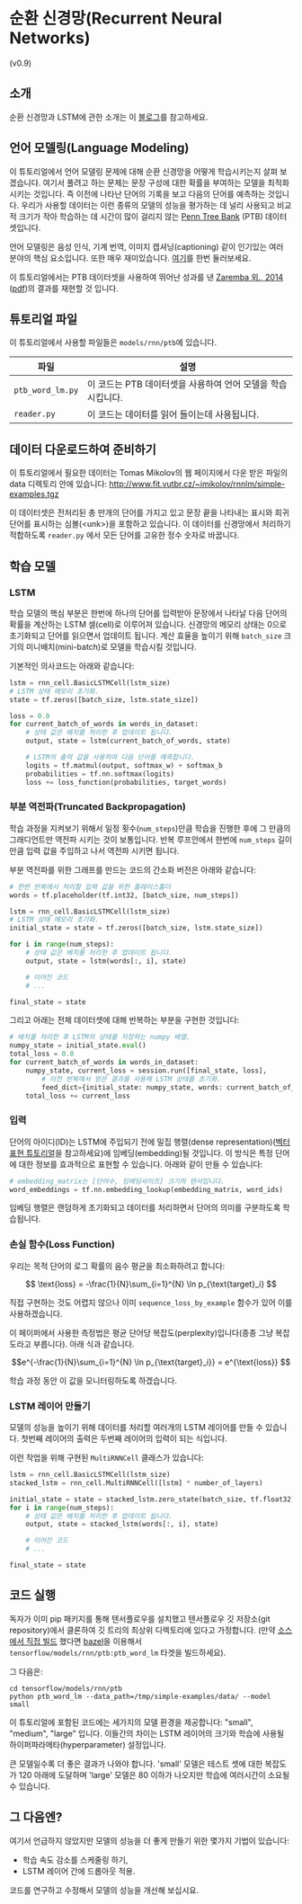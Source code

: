 # 순환 신경망(Recurrent Neural Networks)
(v0.9)

## 소개

순환 신경망과 LSTM에 관한 소개는 이
[블로그](http://colah.github.io/posts/2015-08-Understanding-LSTMs/)를 참고하세요.

## 언어 모델링(Language Modeling)

이 튜토리얼에서 언어 모델링 문제에 대해 순환 신경망을 어떻게 학습시키는지 살펴 보겠습니다.
여기서 풀려고 하는 문제는 문장 구성에 대한 확률을 부여하는 모델을 최적화시키는 것입니다.
즉 이전에 나타난 단어의 기록을 보고 다음의 단어를 예측하는 것입니다.
우리가 사용할 데이터는 이런 종류의 모델의 성능을 평가하는 데 널리 사용되고
비교적 크기가 작아 학습하는 데 시간이 많이 걸리지 않는
[Penn Tree Bank](http://www.cis.upenn.edu/~treebank/) (PTB) 데이터셋입니다.

언어 모델링은 음성 인식, 기계 번역, 이미지 캡셔닝(captioning) 같이 인기있는 여러 분야의 핵심 요소입니다.
또한 매우 재미있습니다.
[여기](http://karpathy.github.io/2015/05/21/rnn-effectiveness/)를 한번 둘러보세요.

이 튜토리얼에서는 PTB 데이터셋을 사용하여 뛰어난 성과를 낸
[Zaremba 외., 2014](http://arxiv.org/abs/1409.2329)
([pdf](http://arxiv.org/pdf/1409.2329.pdf))의 결과를 재현할 것 입니다.

## 튜토리얼 파일

이 튜토리얼에서 사용할 파일들은 `models/rnn/ptb`에 있습니다.

파일 | 설명
--- | ---
`ptb_word_lm.py` | 이 코드는 PTB 데이터셋을 사용하여 언어 모델을 학습시킵니다.
`reader.py` | 이 코드는 데이터를 읽어 들이는데 사용됩니다.

## 데이터 다운로드하여 준비하기

이 튜토리얼에서 필요한 데이터는 Tomas Mikolov의 웹 페이지에서 다운 받은 파일의 data 디렉토리
안에 있습니다: http://www.fit.vutbr.cz/~imikolov/rnnlm/simple-examples.tgz

이 데이터셋은 전처리된 총 만개의 단어를 가지고 있고 문장 끝을 나타내는 표시와 희귀 단어를 표시하는
심볼(&lt;unk&gt;)을 포함하고 있습니다. 이 데이터를 신경망에서 처리하기 적합하도록
`reader.py` 에서 모든 단어를 고유한 정수 숫자로 바꿉니다.

## 학습 모델

### LSTM

학습 모델의 핵심 부분은 한번에 하나의 단어를 입력받아 문장에서 나타날 다음 단어의 확률을
계산하는 LSTM 셀(cell)로 이루어져 있습니다. 신경망의 메모리 상태는 0으로 초기화되고 단어를
읽으면서 업데이트 됩니다. 계산 효율을 높이기 위해 `batch_size` 크기의 미니배치(mini-batch)로
모델을 학습시킬 것입니다.

기본적인 의사코드는 아래와 같습니다:

```python
lstm = rnn_cell.BasicLSTMCell(lstm_size)
# LSTM 상태 메모리 초기화.
state = tf.zeros([batch_size, lstm.state_size])

loss = 0.0
for current_batch_of_words in words_in_dataset:
    # 상태 값은 배치를 처리한 후 업데이트 됩니다.
    output, state = lstm(current_batch_of_words, state)

    # LSTM의 출력 값을 사용하여 다음 단어를 예측합니다.
    logits = tf.matmul(output, softmax_w) + softmax_b
    probabilities = tf.nn.softmax(logits)
    loss += loss_function(probabilities, target_words)
```

### 부분 역전파(Truncated Backpropagation)

학습 과정을 지켜보기 위해서 일정 횟수(`num_steps`)만큼 학습을 진행한 후에 그 만큼의
그래디언트만 역전파 시키는 것이 보통입니다. 반복 루프안에서 한번에 `num_steps` 길이 만큼
입력 값을 주입하고 나서 역전파 시키면 됩니다.

부분 역전파를 위한 그래프를 만드는 코드의 간소화 버전은 아래와 같습니다:

```python
# 한번 반복에서 처리할 입력 값을 위한 플레이스홀더
words = tf.placeholder(tf.int32, [batch_size, num_steps])

lstm = rnn_cell.BasicLSTMCell(lstm_size)
# LSTM 상태 메모리 초기화.
initial_state = state = tf.zeros([batch_size, lstm.state_size])

for i in range(num_steps):
    # 상태 값은 배치를 처리한 후 업데이트 됩니다.
    output, state = lstm(words[:, i], state)

    # 이어진 코드
    # ...

final_state = state
```

그리고 아래는 전체 데이터셋에 대해 반복하는 부분을 구현한 것입니다:

```python
# 배치를 처리한 후 LSTM의 상태를 저장하는 numpy 배열.
numpy_state = initial_state.eval()
total_loss = 0.0
for current_batch_of_words in words_in_dataset:
    numpy_state, current_loss = session.run([final_state, loss],
        # 이전 반복에서 얻은 결과를 사용해 LSTM 상태를 초기화.
        feed_dict={initial_state: numpy_state, words: current_batch_of_words})
    total_loss += current_loss
```

### 입력

단어의 아이디(ID)는 LSTM에 주입되기 전에 밀집 행렬(dense representation)([벡터 표현 튜토리얼](../../tutorials/word2vec/index.md)을 참고하세요)에 임베딩(embedding)될 것입니다.
이 방식은 특정 단어에 대한 정보를 효과적으로 표현할 수 있습니다. 아래와 같이 만들 수 있습니다:

```python
# embedding_matrix는 [단어수, 임베딩사이즈] 크기의 텐서입니다.
word_embeddings = tf.nn.embedding_lookup(embedding_matrix, word_ids)
```

임베딩 행렬은 랜덤하게 초기화되고 데이터를 처리하면서 단어의 의미를 구분하도록 학습됩니다.

### 손실 함수(Loss Function)

우리는 목적 단어의 로그 확률의 음수 평균을 최소화하려고 합니다:

$$ \text{loss} = -\frac{1}{N}\sum_{i=1}^{N} \ln p_{\text{target}_i} $$

직접 구현하는 것도 어렵지 않으나 이미 `sequence_loss_by_example` 함수가 있어 이를 사용하겠습니다.

이 페이퍼에서 사용한 측정법은 평균 단어당 복잡도(perplexity)입니다(종종 그냥 복잡도라고 부릅니다).
아래 식과 같습니다.

$$e^{-\frac{1}{N}\sum_{i=1}^{N} \ln p_{\text{target}_i}} = e^{\text{loss}} $$

학습 과정 동안 이 값을 모니터링하도록 하겠습니다.

### LSTM 레이어 만들기

모델의 성능을 높이기 위해 데이터를 처리할 여러개의 LSTM 레이어를 만들 수 있습니다.
첫번째 레이어의 출력은 두번째 레이어의 입력이 되는 식입니다.

이런 작업을 위해 구현된 `MultiRNNCell` 클래스가 있습니다:

```python
lstm = rnn_cell.BasicLSTMCell(lstm_size)
stacked_lstm = rnn_cell.MultiRNNCell([lstm] * number_of_layers)

initial_state = state = stacked_lstm.zero_state(batch_size, tf.float32)
for i in range(num_steps):
    # 상태 값은 배치를 처리한 후 업데이트 됩니다.
    output, state = stacked_lstm(words[:, i], state)

    # 이어진 코드
    # ...

final_state = state
```

## 코드 실행

독자가 이미 pip 패키지를 통해 텐서플로우를 설치했고 텐서플로우 깃 저장소(git repository)에서
클론하여 깃 트리의 최상위 디렉토리에 있다고 가정합니다. (만약 [소스에서 직접 빌드](
https://github.com/tensorflow/tensorflow/blob/master/tensorflow/g3doc/get_started/os_setup.md#installing-from-sources) 했다면 [bazel](https://github.com/bazelbuild/bazel)을 이용해서
`tensorflow/models/rnn/ptb:ptb_word_lm` 타겟을 빌드하세요).

그 다음은:
```
cd tensorflow/models/rnn/ptb
python ptb_word_lm --data_path=/tmp/simple-examples/data/ --model small
```

이 튜토리얼에 포함된 코드에는 세가지의 모델 환경을 제공합니다: "small", "medium", "large" 입니다.
이들간의 차이는 LSTM 레이어의 크기와 학습에 사용될 하이퍼파라메타(hyperparameter) 설정입니다.

큰 모델일수록 더 좋은 결과가 나와야 합니다. 'small' 모델은 테스트 셋에 대한 복잡도가 120 아래에 도달하며
'large' 모델은 80 이하가 나오지만 학습에 여러시간이 소요될 수 있습니다.

## 그 다음엔?

여기서 언급하지 않았지만 모델의 성능을 더 좋게 만들기 위한 몇가지 기법이 있습니다:

* 학습 속도 감소를 스케줄링 하기,
* LSTM 레이어 간에 드롭아웃 적용.

코드를 연구하고 수정해서 모델의 성능을 개선해 보십시요.
